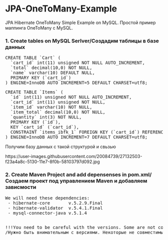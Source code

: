 # JPA-OneToMany-Example
JPA Hibernate OneToMany Simple Example on MySQL. Простой пример маппинга OneToMany c MySQL.
<h3>1. Create tables on MySQL Serlver/Создадим таблицы в базе данных</h3>

<pre>
CREATE TABLE `Cart` (
  `cart_id` int(11) unsigned NOT NULL AUTO_INCREMENT,
  `total` decimal(10,0) NOT NULL,
  `name` varchar(10) DEFAULT NULL,
  PRIMARY KEY (`cart_id`)
) ENGINE=InnoDB AUTO_INCREMENT=5 DEFAULT CHARSET=utf8;
</pre>

<pre>
CREATE TABLE `Items` (
  `id` int(11) unsigned NOT NULL AUTO_INCREMENT,
  `cart_id` int(11) unsigned NOT NULL,
  `item_id` varchar(10) NOT NULL,
  `item_total` decimal(10,0) NOT NULL,
  `quantity` int(3) NOT NULL,
  PRIMARY KEY (`id`),
  KEY `cart_id` (`cart_id`),
  CONSTRAINT `items_ibfk_1` FOREIGN KEY (`cart_id`) REFERENCES `Cart` (`cart_id`)
) ENGINE=InnoDB AUTO_INCREMENT=7 DEFAULT CHARSET=utf8;
</pre>
<p>Получим базу данных с такой структурой и свьзью</p>
https://user-images.githubusercontent.com/20084739/27132503-f23a4a8c-5130-11e7-8f0b-58103797d092.jpg

<h3>2. Create Maven Project and add depensenses in pom.xml/Создаем проект под управлением Maven и добавляем зависмости</h3>
<pre>
We will need these dependencies:
 - hibernate-core       v.5.2.9.Final
 - hibernate-validator  v.5.4.1.Final
 - mysql-connector-java v.5.1.4
 
!!!You need to be careful with the versions. Some are not compatible
   /Нужно быть внимательным с версиями. Некоторые не совместимы 
</pre>

